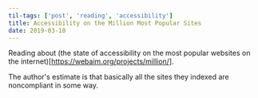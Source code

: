 ```yaml
---
til-tags: ['post', 'reading', 'accessibility']
title: Accessibility on the Million Most Popular Sites
date: 2019-03-10
---
```


Reading about (the state of accessibility on the most popular websites on the internet)[https://webaim.org/projects/million/].

The author's estimate is that basically all the sites they indexed are noncompliant in some way.